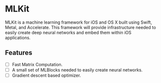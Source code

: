 # MLKit
MLKit is a machine learning framework for iOS and OS X built using Swift, Metal, and Accelerate. This framework will provide infrastructure needed to easily create deep neural networks and embed them within iOS applications.

## Features
- [ ] Fast Matrix Computation.
- [ ] A small set of MLBlocks needed to easily create neural networks.
- [ ] Gradient descent based optimizer.
